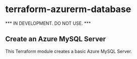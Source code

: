 # terraform-azurerm-database

*** IN DEVELOPMENT. DO NOT USE. ***

## Create an Azure MySQL Server

This Terraform module creates a basic Azure MySQL Server.